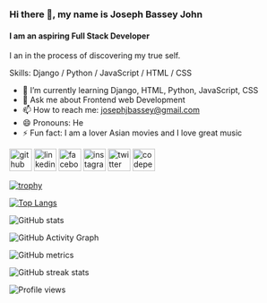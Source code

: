 ### Hi there 👋, my name is Joseph Bassey John
#### I am an aspiring Full Stack Developer
I an in the process of discovering my true self.

Skills: Django / Python / JavaScript / HTML / CSS

- 🌱 I’m currently learning Django, HTML, Python, JavaScript, CSS 
- 💬 Ask me about Frontend web Development 
- 📫 How to reach me: josephjbassey@gmail.com 
- 😄 Pronouns: He 
- ⚡ Fun fact: I am a lover Asian movies and I love great music 


[<img src='https://cdn.jsdelivr.net/npm/simple-icons@3.0.1/icons/github.svg' alt='github' height='40'>](https://github.com/joeblinx39)  [<img src='https://cdn.jsdelivr.net/npm/simple-icons@3.0.1/icons/linkedin.svg' alt='linkedin' height='40'>](https://www.linkedin.com/in/joseph-john-b1bbb4226/)  [<img src='https://cdn.jsdelivr.net/npm/simple-icons@3.0.1/icons/facebook.svg' alt='facebook' height='40'>](https://www.facebook.com/josephjbassey)  [<img src='https://cdn.jsdelivr.net/npm/simple-icons@3.0.1/icons/instagram.svg' alt='instagram' height='40'>](https://www.instagram.com/josephjbassey/)  [<img src='https://cdn.jsdelivr.net/npm/simple-icons@3.0.1/icons/twitter.svg' alt='twitter' height='40'>](https://twitter.com/JosephJBassey)  [<img src='https://cdn.jsdelivr.net/npm/simple-icons@3.0.1/icons/codepen.svg' alt='codepen' height='40'>](https://codepen.io/@joeblinx)  

[![trophy](https://github-profile-trophy.vercel.app/?username=joeblinx39)](https://github.com/ryo-ma/github-profile-trophy)

[![Top Langs](https://github-readme-stats.vercel.app/api/top-langs/?username=joeblinx39)](https://github.com/anuraghazra/github-readme-stats)

![GitHub stats](https://github-readme-stats.vercel.app/api?username=joeblinx39&show_icons=true&count_private=true)  

![GitHub Activity Graph](https://activity-graph.herokuapp.com/graph?username=joeblinx39)  

![GitHub metrics](https://metrics.lecoq.io/joeblinx39)  

![GitHub streak stats](https://github-readme-streak-stats.herokuapp.com/?user=joeblinx39)  

![Profile views](https://gpvc.arturio.dev/joeblinx39)  
